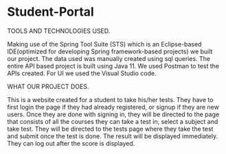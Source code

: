 # Student-Portal

TOOLS AND TECHNOLOGIES USED.

Making use of the Spring Tool Suite (STS) which is an Eclipse-based IDE(optimized for developing Spring framework-based projects) we built our project.
The data used was manually created using sql queries.
The entire API based project is built using Java 11.
We used Postman to test the APIs created.
For UI we used the Visual Studio code.

WHAT OUR PROJECT DOES.

This is a website created for a student to take his/her tests. 
They have to first login the page if they had already registered, or signup if they are new users. Once they are done with signing in, they will be directed to the page that consists of all the courses they can take a test in, select a subject and take test.
They will be directed to the tests page where they take the test and submit once the test is done. The result will be displayed immediately. They can log out after the score is displayed.
